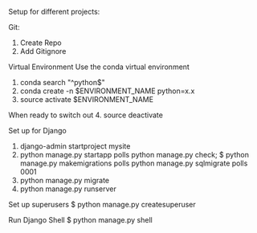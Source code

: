 Setup for different projects:

Git:
1. Create Repo
2. Add Gitignore


Virtual Environment
Use the conda virtual environment
1. conda search "^python$"
2. conda create -n $ENVIRONMENT_NAME python=x.x
3. source activate $ENVIRONMENT_NAME

When ready to switch out
4. source deactivate


Set up for Django
1. django-admin startproject mysite
2. python manage.py startapp polls
python manage.py check;
$ python manage.py makemigrations polls
python manage.py sqlmigrate polls 0001
3. python manage.py migrate
4. python manage.py runserver


Set up superusers
$ python manage.py createsuperuser



Run Django Shell
$ python manage.py shell
